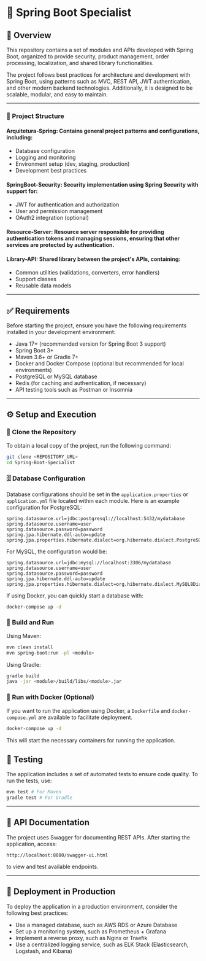 # 🍃 Spring Boot Specialist

## 📌 Overview
This repository contains a set of modules and APIs developed with Spring Boot, organized to provide security, product management, order processing, localization, and shared library functionalities.

The project follows best practices for architecture and development with Spring Boot, using patterns such as MVC, REST API, JWT authentication, and other modern backend technologies. Additionally, it is designed to be scalable, modular, and easy to maintain.

---

### 📂 Project Structure
#### **Arquitetura-Spring**: Contains general project patterns and configurations, including:
  - Database configuration
  - Logging and monitoring
  - Environment setup (dev, staging, production)
  - Development best practices

#### **SpringBoot-Security**: Security implementation using Spring Security with support for:
  - JWT for authentication and authorization
  - User and permission management
  - OAuth2 integration (optional)

#### **Resource-Server**: Resource server responsible for providing authentication tokens and managing sessions, ensuring that other services are protected by authentication.

#### **Library-API**: Shared library between the project's APIs, containing:
  - Common utilities (validations, converters, error handlers)
  - Support classes
  - Reusable data models

---

## ✅ Requirements
Before starting the project, ensure you have the following requirements installed in your development environment:

- Java 17+ (recommended version for Spring Boot 3 support)
- Spring Boot 3+
- Maven 3.6+ or Gradle 7+
- Docker and Docker Compose (optional but recommended for local environments)
- PostgreSQL or MySQL database
- Redis (for caching and authentication, if necessary)
- API testing tools such as Postman or Insomnia

---

## ⚙️ Setup and Execution
### 🔽 Clone the Repository
To obtain a local copy of the project, run the following command:
```bash
git clone <REPOSITORY_URL>
cd Spring-Boot-Specialist
```

### 🗄️ Database Configuration
Database configurations should be set in the `application.properties` or `application.yml` file located within each module. Here is an example configuration for PostgreSQL:
```properties
spring.datasource.url=jdbc:postgresql://localhost:5432/mydatabase
spring.datasource.username=user
spring.datasource.password=password
spring.jpa.hibernate.ddl-auto=update
spring.jpa.properties.hibernate.dialect=org.hibernate.dialect.PostgreSQLDialect
```
For MySQL, the configuration would be:
```properties
spring.datasource.url=jdbc:mysql://localhost:3306/mydatabase
spring.datasource.username=user
spring.datasource.password=password
spring.jpa.hibernate.ddl-auto=update
spring.jpa.properties.hibernate.dialect=org.hibernate.dialect.MySQL8Dialect
```
If using Docker, you can quickly start a database with:
```bash
docker-compose up -d
```

### 🔧 Build and Run
Using Maven:
```bash
mvn clean install
mvn spring-boot:run -pl <module>
```

Using Gradle:
```bash
gradle build
java -jar <module>/build/libs/<module>.jar
```

### 🐳 Run with Docker (Optional)
If you want to run the application using Docker, a `Dockerfile` and `docker-compose.yml` are available to facilitate deployment.
```bash
docker-compose up -d
```
This will start the necessary containers for running the application.

## 🧪 Testing
The application includes a set of automated tests to ensure code quality. To run the tests, use:
```bash
mvn test # For Maven
gradle test # For Gradle
```
---

## 📖 API Documentation
The project uses Swagger for documenting REST APIs. After starting the application, access:
```
http://localhost:8080/swagger-ui.html
```
to view and test available endpoints.

---

## 🚀 Deployment in Production
To deploy the application in a production environment, consider the following best practices:
- Use a managed database, such as AWS RDS or Azure Database
- Set up a monitoring system, such as Prometheus + Grafana
- Implement a reverse proxy, such as Nginx or Traefik
- Use a centralized logging service, such as ELK Stack (Elasticsearch, Logstash, and Kibana)


